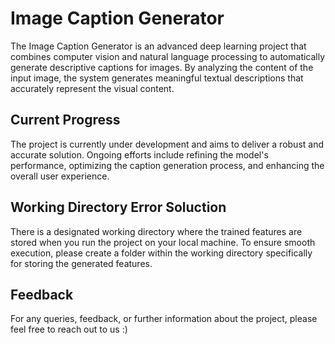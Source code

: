 # Image Caption Generator

The Image Caption Generator is an advanced deep learning project that combines computer vision and natural language processing to automatically generate descriptive captions for images. By analyzing the content of the input image, the system generates meaningful textual descriptions that accurately represent the visual content.

## Current Progress
The project is currently under development and aims to deliver a robust and accurate solution. Ongoing efforts include refining the model's performance, optimizing the caption generation process, and enhancing the overall user experience.

## Working Directory Error Soluction
There is a designated working directory where the trained features are stored when you run the project on your local machine. To ensure smooth execution, please create a folder within the working directory specifically for storing the generated features.

## Feedback 
For any queries, feedback, or further information about the project, please feel free to reach out to us :)
